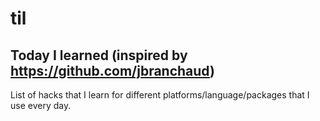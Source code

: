 # til
## Today I learned (inspired by https://github.com/jbranchaud)

List of hacks that I learn for different platforms/language/packages that I use every day.
